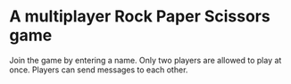 # A multiplayer Rock Paper Scissors game
Join the game by entering a name. Only two players are allowed to play at once. Players can send messages to each other.